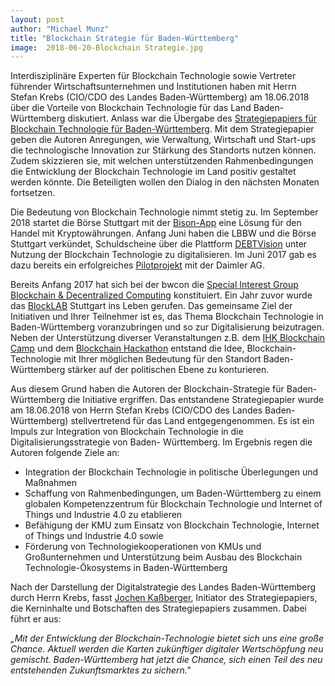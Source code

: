 ```yaml
---
layout: post
author: "Michael Munz"
title: "Blockchain Strategie für Baden-Württemberg"
image:  2018-06-20-Blockchain Strategie.jpg
---
```


Interdisziplinäre Experten für Blockchain Technologie sowie Vertreter führender Wirtschaftsunternehmen und 
Institutionen haben mit Herrn Stefan Krebs (CIO/CDO des Landes Baden-Württemberg) am 18.06.2018 über die Vorteile von 
Blockchain Technologie für das Land Baden-Württemberg diskutiert. 
Anlass war die Übergabe des [Strategiepapiers für Blockchain Technologie für Baden-Württemberg](http://blockchainstrategie-bw.de/blockchain-strategie-bw/).
Mit dem Strategiepapier geben die Autoren Anregungen, wie Verwaltung, Wirtschaft und Start-ups 
die technologische Innovation zur Stärkung des Standorts nutzen können. Zudem skizzieren sie, 
mit welchen unterstützenden Rahmenbedingungen die Entwicklung der Blockchain Technologie im Land positiv gestaltet werden könnte. 
Die Beteiligten wollen den Dialog in den nächsten Monaten fortsetzen. 


Die Bedeutung von Blockchain Technologie nimmt stetig zu. 
Im September 2018 startet die Börse Stuttgart mit der [Bison-App](https://bisonapp.de/) eine Lösung für den Handel mit Kryptowährungen. 
Anfang Juni haben die LBBW und die Börse Stuttgart verkündet, Schuldscheine über die 
Plattform [DEBTVision](https://www.lbbw.de/de/presse/presseinformationen/presse_detail_82240.jsp) unter Nutzung der 
Blockchain Technologie zu digitalisieren. Im Juni 2017 gab es dazu bereits ein erfolgreiches [Pilotprojekt](https://www.daimler.com/investoren/refinanzierung/blockchain.html) mit der Daimler AG.

Bereits Anfang 2017 hat sich bei der bwcon die 
[Special Interest Group Blockchain & Decentralized Computing](https://www.bwcon.de/fuer-das-netzwerk/special-interest-groups/sig-blockchain.html) konstituiert. 
Ein Jahr zuvor wurde das [BlockLAB](https://site.blocklab.de/) Stuttgart ins Leben gerufen. 
Das gemeinsame Ziel der Initiativen und Ihrer Teilnehmer ist es, das Thema Blockchain Technologie in Baden-Württemberg voranzubringen 
und so zur Digitalisierung beizutragen. Neben der Unterstützung diverser Veranstaltungen z.B. 
dem [IHK Blockchain Camp](https://www.stuttgart.ihk24.de/Fuer-Unternehmen/innovation/Aktuelles/blockchain2/3754532) und 
dem [Blockchain Hackathon](https://www.blockchain-hackathon.de/) entstand die Idee, Blockchain-Technologie mit Ihrer möglichen Bedeutung 
für den Standort Baden-Württemberg stärker auf der politischen Ebene zu konturieren. 


Aus diesem Grund haben die Autoren der Blockchain-Strategie für Baden-Württemberg die Initiative ergriffen. Das entstandene Strategiepapier wurde am 18.06.2018 von Herrn Stefan Krebs (CIO/CDO des Landes Baden-Württemberg) stellvertretend für das Land entgegengenommen. Es ist ein Impuls zur Integration von Blockchain Technologie in die Digitalisierungsstrategie von Baden- Württemberg. Im Ergebnis regen die Autoren folgende Ziele an: 
* Integration der Blockchain Technologie in politische Überlegungen und Maßnahmen
* Schaffung von Rahmenbedingungen, um Baden-Württemberg zu einem globalen Kompetenzzentrum für Blockchain Technologie und Internet of Things und Industrie 4.0 zu etablieren 
* Befähigung der KMU zum Einsatz von Blockchain Technologie, Internet of Things und Industrie 4.0 sowie 
* Förderung von Technologiekooperationen von KMUs und Großunternehmen und Unterstützung beim Ausbau des Blockchain Technologie-Ökosystems in Baden-Württemberg 

Nach der Darstellung der Digitalstrategie des Landes Baden-Württemberg durch Herrn Krebs, 
fasst [Jochen Kaßberger](http://site.blocklab.de/team/#jochen), Initiator des Strategiepapiers, die Kerninhalte und Botschaften 
des Strategiepapiers zusammen. Dabei führt er aus: 

*„Mit der Entwicklung der Blockchain-Technologie bietet sich uns eine große Chance. 
Aktuell werden die Karten zukünftiger digitaler Wertschöpfung neu gemischt. Baden-Württemberg hat jetzt die Chance, sich einen Teil des neu entstehenden Zukunftsmarktes zu sichern."*


